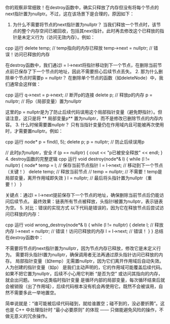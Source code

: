 你的观察非常细致！在destroy函数中，确实只释放了内存但没有将每个节点的next指针置为nullptr。不过，这在该场景下是合理的，原因如下：
1. 为什么不需要将节点的next指针置为nullptr？
当我们释放一个节点时，该节点的整个内存空间已被回收，包括其next指针。此时再去修改这个已释放的指针是未定义行为（访问无效内存）。例如：

cpp
运行
delete temp;  // temp指向的内存已释放
temp->next = nullptr;  // 错误！访问已释放的内存

在destroy函数中，我们通过l = l->next将指针移动到下一个节点，在删除当前节点前已保存了下一个节点的地址，因此不需要担心后续节点丢失。
2. 那为什么删除单个节点时需要p = nullptr？
在删除单个节点的函数（如deleteNode）中，我们通常会这样做：

cpp
运行
q->next = p->next;  // 断开p的连接
delete p;           // 释放p的内存
p = nullptr;        // 将p（局部变量）置为nullptr

这里的p = nullptr是为了防止后续代码误用这个局部指针变量（避免野指针）。但请注意，这只是将 ** 局部变量p** 置为nullptr，而不是修改已删除节点的内存内容。
3. 什么时候需要置nullptr？
只有当指针变量仍在作用域内且可能被再次使用时，才需要置nullptr。例如：

cpp
运行
node* p = find(l, 5);
delete p;
p = nullptr;  // 防止后续误用p

// 此时p为nullptr，安全
if (p == nullptr) {
    cout << "p已被安全释放" << endl;
}
4. destroy函数的完整逻辑
cpp
运行
void destroy(node*& l) {
    while (l != nullptr) {
        node* temp = l;      // 保存当前节点指针
        l = l->next;         // 移动到下一个节点（关键！）
        delete temp;         // 释放当前节点
        // temp = nullptr;  // 不需要！temp是局部变量，离开作用域即失效
    }
    l = nullptr;             // 最后将头指针置为nullptr（重要！）
}

关键点：通过l = l->next提前保存下一个节点的地址，确保删除当前节点后仍能访问后续节点。
最终效果：链表所有节点被释放，头指针l被置为nullptr，表示链表为空。
5. 对比：错误的实现方式
以下代码是错误的，因为它在释放节点后尝试访问已释放的内存：

cpp
运行
void wrong_destroy(node*& l) {
    while (l != nullptr) {
        delete l;           // 释放内存
        l->next = nullptr;  // 错误！访问已释放的内存
        l = l->next;        // 错误！
    }
}
总结
在destroy函数中：

不需要将节点的next指针置为nullptr，因为节点内存已释放，修改它是未定义行为。
需要将头指针l置为nullptr，确保调用者无法再通过原头指针访问已释放的内存。
局部指针变量（如temp）无需置nullptr，因为它们离开作用域后自动失效。
人为创建的指针变量（如p） 是我们主动声明的，它的作用域可能覆盖后续代码。如果不把它置为nullptr，后续不小心用它判断 “是否为空” 或访问其指向的内存，就会出问题。
temp这类临时指针变量 是循环内部的局部变量，每次循环结束后就会被销毁（出了作用域），后续代码根本没有机会再使用它。既然不会被误用，自然不需要多此一举地置空。

简单说就是：“谁可能被后续代码碰到，就给谁置空；碰不到的，没必要折腾”。这也是 C++ 中处理指针时 “最小必要原则” 的体现 —— 只做能避免风险的操作，不做无意义的冗余操作。